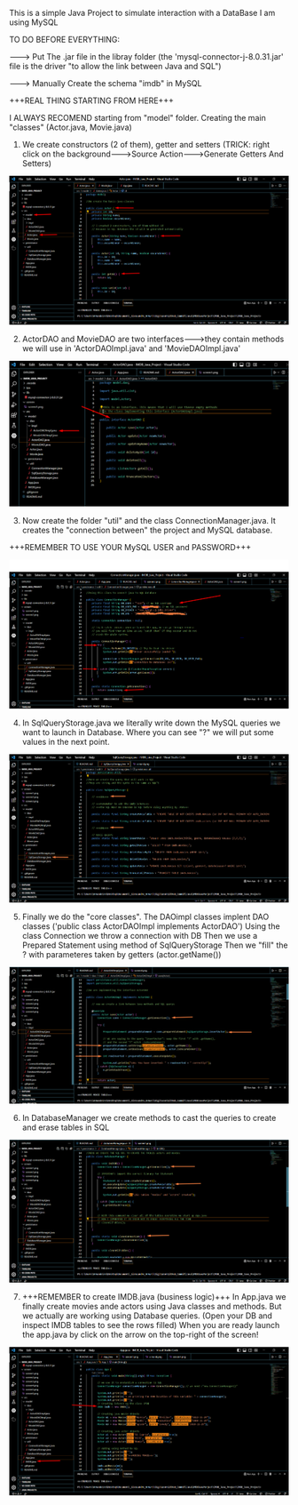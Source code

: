 This is a simple Java Project to simulate interaction with a DataBase
I am using MySQL

TO DO BEFORE EVERYTHING:

---> Put The .jar file in the libray folder (the 'mysql-connector-j-8.0.31.jar' file is
the driver "to allow the link between Java and SQL")

---> Manually Create the schema "imdb" in MySQL

+++REAL THING STARTING FROM HERE+++

I ALWAYS RECOMEND starting from "model" folder. Creating the main "classes" (Actor.java, Movie.java)

1. We create constructors (2 of them), getter and setters
   (TRICK: right click on the background--->Source Action--->Generate Getters And Setters)

![Alt text](screen1.png?raw=true "Optional Title")

2. ActorDAO and MovieDAO are two interfaces--->they contain methods we will use in 'ActorDAOImpl.java' and 'MovieDAOImpl.java'

![Alt text](screen2.png?raw=true "Optional Title")

3. Now create the folder "util" and the class ConnectionManager.java. It creates the "connection between" the project and MySQL database.

+++REMEMBER TO USE YOUR MySQL USER and PASSWORD+++

![Alt text](screen3.png?raw=true "Optional Title")

4. In SqlQueryStorage.java we literally write down the MySQL queries we want to launch in Database.
   Where you can see "?" we will put some values in the next point.

![Alt text](screen4.png?raw=true "Optional Title")

5. Finally we do the "core classes".
   The DAOimpl classes implent DAO classes ('public class ActorDAOImpl implements ActorDAO')
   Using the class Connection we throw a connection with DB
   Then we use a Prepared Statement using method of SqlQueryStorage
   Then we "fill" the ? with parameteres taken by getters (actor.getName())

![Alt text](screen\screen5.png?raw=true "Optional Title")

6. In DatabaseManager we create methods to cast the queries to create and erase tables in SQL

![Alt text](screen6.png?raw=true "Optional Title")

7. +++REMEMBER to create IMDB.java (business logic)+++
   In App.java we finally create movies ande actors using Java classes and methods.
   But we actually are working using Database queries. (Open your DB and inspect IMDB tables to see the rows filled)
   When you are ready launch the app.java by click on the arrow on the top-right of the screen!

![Alt text](screen7.png?raw=true "Optional Title")
